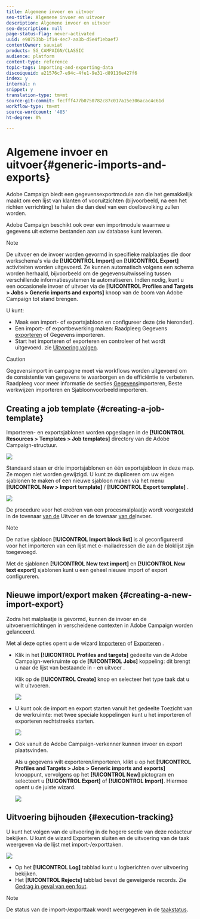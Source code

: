 ```yaml
---
title: Algemene invoer en uitvoer
seo-title: Algemene invoer en uitvoer
description: Algemene invoer en uitvoer
seo-description: null
page-status-flag: never-activated
uuid: e98753bb-1f14-4ec7-aa3b-d5e4f1ebaef7
contentOwner: sauviat
products: SG_CAMPAIGN/CLASSIC
audience: platform
content-type: reference
topic-tags: importing-and-exporting-data
discoiquuid: a21576c7-e94c-4fe1-9e31-d89116e427f6
index: y
internal: n
snippet: y
translation-type: tm+mt
source-git-commit: fecfff477b0750782c87c017a15e306acac4c61d
workflow-type: tm+mt
source-wordcount: '485'
ht-degree: 0%

---
```



# Algemene invoer en uitvoer{#generic-imports-and-exports}

Adobe Campaign biedt een gegevensexportmodule aan die het gemakkelijk maakt om een lijst van klanten of vooruitzichten (bijvoorbeeld, na een het richten verrichting) te halen die dan deel van een doelbevolking zullen worden.

Adobe Campaign beschikt ook over een importmodule waarmee u gegevens uit externe bestanden aan uw database kunt leveren.

>[!NOTE]
>
>De uitvoer en de invoer worden gevormd in specifieke malplaatjes die door werkschema&#39;s via de **[!UICONTROL Import]** en **[!UICONTROL Export]** activiteiten worden uitgevoerd. Ze kunnen automatisch volgens een schema worden herhaald, bijvoorbeeld om de gegevensuitwisseling tussen verschillende informatiesystemen te automatiseren. Indien nodig, kunt u een occasionele invoer of uitvoer via de **[!UICONTROL Profiles and Targets > Jobs > Generic imports and exports]** knoop van de boom van Adobe Campaign tot stand brengen.

U kunt:

* Maak een import- of exportsjabloon en configureer deze (zie hieronder).
* Een import- of exportbewerking maken: Raadpleeg Gegevens [exporteren](../../platform/using/exporting-data.md) of Gegevens [](../../platform/using/importing-data.md)importeren.
* Start het importeren of exporteren en controleer of het wordt uitgevoerd. zie [Uitvoering volgen](#execution-tracking).

>[!CAUTION]
>
>Gegevensimport in campagne moet via workflows worden uitgevoerd om de consistentie van gegevens te waarborgen en de efficiëntie te verbeteren. Raadpleeg voor meer informatie de secties [Gegevens](../../workflow/using/importing-data.md)importeren, Beste werkwijzen [](../../workflow/using/importing-data.md#best-practices-when-importing-data) importeren en Sjabloonvoorbeeld [](../../workflow/using/importing-data.md#setting-up-a-recurring-import) importeren.

## Creating a job template {#creating-a-job-template}

Importeren- en exportsjablonen worden opgeslagen in de **[!UICONTROL Resources > Templates > Job templates]** directory van de Adobe Campaign-structuur.

![](assets/s_ncs_user_export_wizard_template.png)

Standaard staan er drie importsjablonen en één exportsjabloon in deze map. Ze mogen niet worden gewijzigd. U kunt ze dupliceren om uw eigen sjablonen te maken of een nieuwe sjabloon maken via het menu **[!UICONTROL New > Import template]** / **[!UICONTROL Export template]** .

![](assets/s_ncs_user_export_wizard_template_create.png)

De procedure voor het creëren van een procesmalplaatje wordt voorgesteld in de tovenaar [van de](../../platform/using/exporting-data.md#export-wizard) Uitvoer en de tovenaar [van de](../../platform/using/importing-data.md#import-wizard)Invoer.

>[!NOTE]
>
>De native sjabloon **[!UICONTROL Import block list]** is al geconfigureerd voor het importeren van een lijst met e-mailadressen die aan de bloklijst zijn toegevoegd.
> 
>Met de sjablonen **[!UICONTROL New text import]** en **[!UICONTROL New text export]** sjablonen kunt u een geheel nieuwe import of export configureren.

## Nieuwe import/export maken {#creating-a-new-import-export}

Zodra het malplaatje is gevormd, kunnen de invoer en de uitvoerverrichtingen in verscheidene contexten in Adobe Campaign worden gelanceerd.

Met al deze opties opent u de wizard [Importeren](../../platform/using/importing-data.md) of [Exporteren](../../platform/using/exporting-data.md#export-wizard) .

* Klik in het **[!UICONTROL Profiles and targets]** gedeelte van de Adobe Campaign-werkruimte op de **[!UICONTROL Jobs]** koppeling: dit brengt u naar de lijst van bestaande in - en uitvoer .

   Klik op de **[!UICONTROL Create]** knop en selecteer het type taak dat u wilt uitvoeren.

   ![](assets/s_ncs_user_import_from_home.png)

* U kunt ook de import en export starten vanuit het gedeelte Toezicht van de werkruimte: met twee speciale koppelingen kunt u het importeren of exporteren rechtstreeks starten.

   ![](assets/s_ncs_user_import_from_production.png)

* Ook vanuit de Adobe Campaign-verkenner kunnen invoer en export plaatsvinden.

   Als u gegevens wilt exporteren/importeren, klikt u op het **[!UICONTROL Profiles and Targets > Jobs > Generic imports and exports]** knooppunt, vervolgens op het **[!UICONTROL New]** pictogram en selecteert u **[!UICONTROL Export]** of **[!UICONTROL Import]**. Hiermee opent u de juiste wizard.

   ![](assets/s_ncs_user_export_wizard_launch_from_menu.png)

## Uitvoering bijhouden {#execution-tracking}

U kunt het volgen van de uitvoering in de hogere sectie van deze redacteur bekijken. U kunt de wizard Exporteren sluiten en de uitvoering van de taak weergeven via de lijst met import-/exporttaken.

![](assets/s_ncs_user_export_list_and_details.png)

* Op het **[!UICONTROL Log]** tabblad kunt u logberichten over uitvoering bekijken.
* Het **[!UICONTROL Rejects]** tabblad bevat de geweigerde records. Zie [Gedrag in geval van een fout](../../platform/using/importing-data.md#behavior-in-the-event-of-an-error).

>[!NOTE]
>
>De status van de import-/exporttaak wordt weergegeven in de [taakstatus](../../platform/using/importing-data.md#job-statuses).

